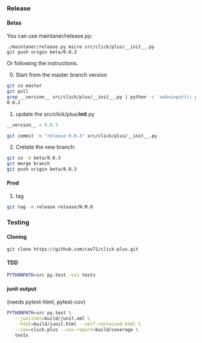 ### Release

#### Betas
You can use maintaner/release.py:
```
./maintaner/release.py micro src/click/plus/__init__.py
git push origin beta/0.0.3
```
Or following the instructions.

0. Start from the master branch version
```bash
git co master
git pull
grep __version__ src/click/plus/__init__.py | python -c 'ask=input(); print(ask.split("\"")[1])'
0.0.2
```

1. update the src/click/plus/__init__.py
```python
__version__ = 0.0.3
```
```bash
git commit -m "release 0.0.3" src/click/plus/__init__.py
```

2. Cretate the new branch:
```bash
git co -b beta/0.0.3
git merge branch
git push origin beta/0.0.3
```


#### Prod
1. tag 
```bash
git tag -m release release/N.M.O
```

### Testing


#### Cloning
```shell
git clone https://github.com/cav71/click-plus.git

```


#### TDD
```bash
PYTHONPATH=src py.test -vvs tests
```

#### junit output
(needs pytest-html, pytest-cov)
```bash
PYTHONPATH=src py.test \
   --junitxml=build/junit.xml \
   --html=build/junit.html --self-contained-html \
   --cov=click.plus --cov-report=build/coverage \
   tests
```
